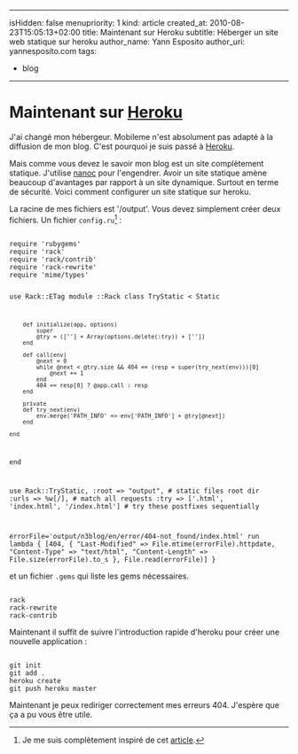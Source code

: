-----
isHidden:       false
menupriority:   1
kind:           article
created_at:     2010-08-23T15:05:13+02:00
title: Maintenant sur Heroku
subtitle: Héberger un site web statique sur heroku
author_name: Yann Esposito
author_uri: yannesposito.com
tags:
  - blog
-----
# Maintenant sur [Heroku](http://heroku.com)

J'ai changé mon hébergeur. Mobileme n'est absolument pas adapté à la diffusion de mon blog. C'est pourquoi je suis passé à [Heroku](http://heroku.com).

Mais comme vous devez le savoir mon blog est un site complètement statique.
J'utilise [nanoc](http://nanoc.stoneship.org/) pour l'engendrer.
Avoir un site statique amène beaucoup d'avantages par rapport à un site dynamique. Surtout en terme de sécurité.
Voici comment configurer un site statique sur heroku.

La racine de mes fichiers est '/output'. Vous devez simplement créer deux fichiers. Un fichier `config.ru`[^1] :

[^1]: Je me suis complètement inspiré de cet [article](http://gmarik.info/blog/2010/05/10/blogging-with-jekyll-and-heroku-for-free).

<code class="ruby" file="config.ru">
require 'rubygems'
require 'rack'
require 'rack/contrib'
require 'rack-rewrite'
require 'mime/types'

use Rack::ETag
module ::Rack
    class TryStatic < Static

        def initialize(app, options)
            super
            @try = ([''] + Array(options.delete(:try)) + [''])
        end

        def call(env)
            @next = 0
            while @next < @try.size && 404 == (resp = super(try_next(env)))[0] 
                @next += 1
            end
            404 == resp[0] ? @app.call : resp
        end

        private
        def try_next(env)
            env.merge('PATH_INFO' => env['PATH_INFO'] + @try[@next])
        end

    end
end

use Rack::TryStatic, 
    :root => "output",                              # static files root dir
    :urls => %w[/],                                 # match all requests 
    :try => ['.html', 'index.html', '/index.html']  # try these postfixes sequentially

errorFile='output/n3blog/en/error/404-not_found/index.html'
run lambda { [404, {
                "Last-Modified"  => File.mtime(errorFile).httpdate,
                "Content-Type"   => "text/html",
                "Content-Length" => File.size(errorFile).to_s
            }, File.read(errorFile)] }
</code>


et un fichier `.gems` qui liste les gems nécessaires.

<code class="ruby" file=".gems">
rack
rack-rewrite
rack-contrib
</code>

Maintenant il suffit de suivre l'introduction rapide d'heroku pour créer une nouvelle application :

<code class="zsh">
git init
git add .
heroku create
git push heroku master
</code>

Maintenant je peux rediriger correctement mes erreurs 404.
J'espère que ça a pu vous être utile.
